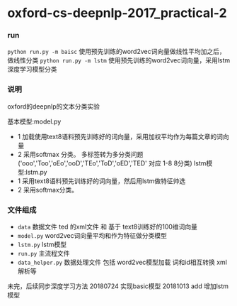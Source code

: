 # oxford-cs-deepnlp-2017_practical-2

### run
`python run.py -m baisc` 使用预先训练的word2vec词向量做线性平均加之后，做线性分类
`python run.py -m lstm`  使用预先训练的word2vec词向量，采用lstm深度学习模型分类

### 说明
oxford的deepnlp的文本分类实验

基本模型:model.py
* 1 加载使用text8语料预先训练好的词向量，采用加权平均作为每篇文章的词向量
* 2 采用softmax 分类。 多标签转为多分类问题 ('ooo','Too','oEo','ooD','TEo','ToD','oED','TED' 对应 1-8 8分类)
lstm模型:lstm.py
* 1 采用text8语料预先训练好的词向量，然后用lstm做特征帅选
* 2 采用softmax分类。

### 文件组成
 
 * `data` 数据文件 ted 的xml文件 和 基于 text8训练好的100维词向量
 * `model.py` word2vec词向量平均和作为特征做分类模型
 * `lstm.py`  lstm模型
 * `run.py` 主流程文件
 * `data_helper.py` 数据处理文件 包括 word2vec模型加载 词和id相互转换 xml解析等

未完，后续同步深度学习方法
20180724 实现basic模型
20181013 add 增加lstm模型



